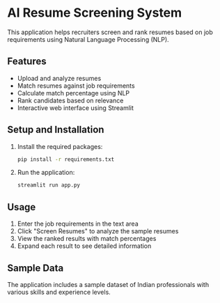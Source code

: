 # AI Resume Screening System

This application helps recruiters screen and rank resumes based on job requirements using Natural Language Processing (NLP).

## Features

- Upload and analyze resumes
- Match resumes against job requirements
- Calculate match percentage using NLP
- Rank candidates based on relevance
- Interactive web interface using Streamlit

## Setup and Installation

1. Install the required packages:
   ```bash
   pip install -r requirements.txt
   ```

2. Run the application:
   ```bash
   streamlit run app.py
   ```

## Usage

1. Enter the job requirements in the text area
2. Click "Screen Resumes" to analyze the sample resumes
3. View the ranked results with match percentages
4. Expand each result to see detailed information

## Sample Data

The application includes a sample dataset of Indian professionals with various skills and experience levels.